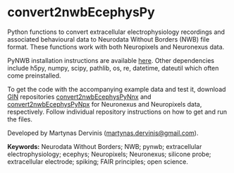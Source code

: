 # convert2nwbEcephysPy
Python functions to convert extracellular electrophysiology recordings and associated behavioural data to Neurodata Without Borders (NWB) file format. These functions work with both Neuropixels and Neuronexus data.

PyNWB installation instructions are available [here](https://pynwb.readthedocs.io/en/stable/install_users.html). Other dependencies include h5py, numpy, scipy, pathlib, os, re, datetime, dateutil which often come preinstalled.

To get the code with the accompanying example data and test it, download [GIN](https://gin.g-node.org/G-Node/Info/wiki) repositories [convert2nwbEcephysPyNnx](https://gin.g-node.org/dervinism/convert2nwbEcephysPyNnx) and [convert2nwbEcephysPyNpx](https://gin.g-node.org/dervinism/convert2nwbEcephysPyNpx) for Neuronexus and Neuropixels data, respectively. Follow individual repository instructions on how to get and run the files.

Developed by Martynas Dervinis (martynas.dervinis@gmail.com).

**Keywords:** Neurodata Without Borders; NWB; pynwb; extracellular electrophysiology; ecephys; Neuropixels; Neuronexus; silicone probe; extracellular electrode; spiking; FAIR principles; open science.
